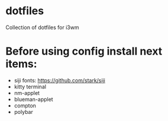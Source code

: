 # dotfiles
Collection of dotfiles for i3wm

# Before using config install next items:
* siji fonts: https://github.com/stark/siji
* kitty terminal
* nm-applet
* blueman-applet
* compton
* polybar

